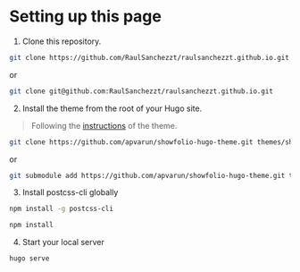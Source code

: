 # Setting up this page
1. Clone this repository.

```bash
git clone https://github.com/RaulSanchezzt/raulsanchezzt.github.io.git
```
or
```bash
git clone git@github.com:RaulSanchezzt/raulsanchezzt.github.io.git
```

2. Install the theme from the root of your Hugo site.

> Following the [instructions](https://github.com/apvarun/showfolio-hugo-theme#get-the-theme) of the theme.

```bash
git clone https://github.com/apvarun/showfolio-hugo-theme.git themes/showfolio
```
or
```bash
git submodule add https://github.com/apvarun/showfolio-hugo-theme.git themes/showfolio
```

3. Install postcss-cli globally

```bash
npm install -g postcss-cli
```

```bash
npm install
```

4. Start your local server

```bash
hugo serve
```

